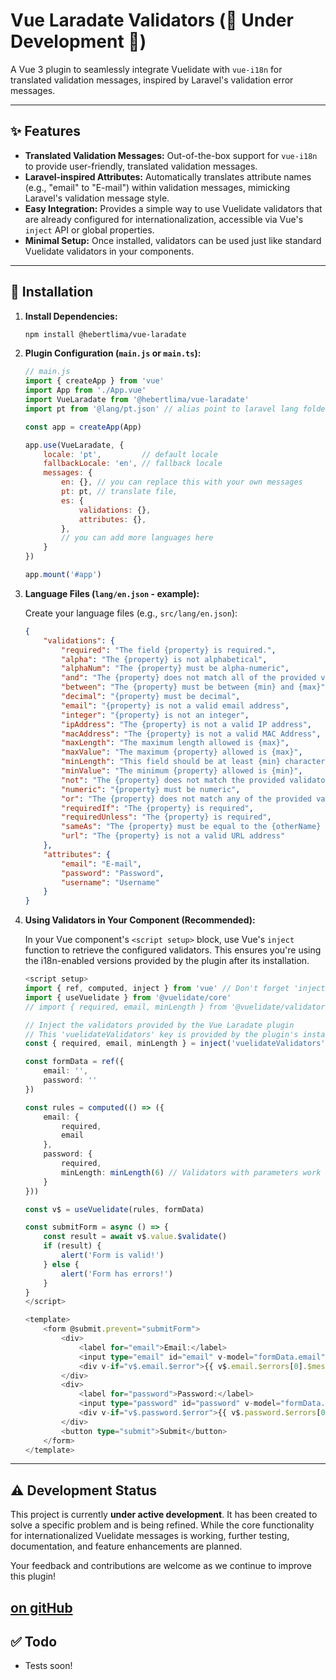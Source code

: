 # Vue Laradate Validators (🚧 Under Development 🚧)

A Vue 3 plugin to seamlessly integrate Vuelidate with `vue-i18n` for translated validation messages, inspired by Laravel's validation error messages.

---

## ✨ Features

* **Translated Validation Messages:** Out-of-the-box support for `vue-i18n` to provide user-friendly, translated validation messages.
* **Laravel-inspired Attributes:** Automatically translates attribute names (e.g., "email" to "E-mail") within validation messages, mimicking Laravel's validation message style.
* **Easy Integration:** Provides a simple way to use Vuelidate validators that are already configured for internationalization, accessible via Vue's `inject` API or global properties.
* **Minimal Setup:** Once installed, validators can be used just like standard Vuelidate validators in your components.

---

## 🚀 Installation

1.  **Install Dependencies:**

    ```bash
    npm install @hebertlima/vue-laradate
    ```

2.  **Plugin Configuration (`main.js` or `main.ts`):**

    ```javascript
    // main.js
    import { createApp } from 'vue'
    import App from './App.vue'
    import VueLaradate from '@hebertlima/vue-laradate'
    import pt from '@lang/pt.json' // alias point to laravel lang folder

    const app = createApp(App)

    app.use(VueLaradate, {
        locale: 'pt',         // default locale
        fallbackLocale: 'en', // fallback locale
        messages: {
            en: {}, // you can replace this with your own messages
            pt: pt, // translate file,
            es: {
                validations: {},
                attributes: {},
            }, 
            // you can add more languages here
        }
    })

    app.mount('#app')
    ```

3.  **Language Files (`lang/en.json` - example):**

    Create your language files (e.g., `src/lang/en.json`):

    ```json
    {
        "validations": {
            "required": "The field {property} is required.",
            "alpha": "The {property} is not alphabetical",
            "alphaNum": "The {property} must be alpha-numeric",
            "and": "The {property} does not match all of the provided validators",
            "between": "The {property} must be between {min} and {max}",
            "decimal": "{property} must be decimal",
            "email": "{property} is not a valid email address",
            "integer": "{property} is not an integer",
            "ipAddress": "The {property} is not a valid IP address",
            "macAddress": "The {property} is not a valid MAC Address",
            "maxLength": "The maximum length allowed is {max}",
            "maxValue": "The maximum {property} allowed is {max}",
            "minLength": "This field should be at least {min} characters long",
            "minValue": "The minimum {property} allowed is {min}",
            "not": "The {property} does not match the provided validator",
            "numeric": "{property} must be numeric",
            "or": "The {property} does not match any of the provided validators",
            "requiredIf": "The {property} is required",
            "requiredUnless": "The {property} is required",
            "sameAs": "The {property} must be equal to the {otherName} value",
            "url": "The {property} is not a valid URL address"
        },
        "attributes": {
            "email": "E-mail",
            "password": "Password",
            "username": "Username"
        }
    }
    ```

4.  **Using Validators in Your Component (Recommended):**

    In your Vue component's `<script setup>` block, use Vue's `inject` function to retrieve the configured validators. This ensures you're using the i18n-enabled versions provided by the plugin after its installation.

    ```ts
    <script setup>
    import { ref, computed, inject } from 'vue' // Don't forget 'inject'
    import { useVuelidate } from '@vuelidate/core'
    // import { required, email, minLength } from '@vuelidate/validators' <-- remove this

    // Inject the validators provided by the Vue Laradate plugin
    // This 'vuelidateValidators' key is provided by the plugin's installer.
    const { required, email, minLength } = inject('vuelidateValidators') || {};

    const formData = ref({
        email: '',
        password: ''
    })

    const rules = computed(() => ({
        email: {
            required,
            email
        },
        password: {
            required,
            minLength: minLength(6) // Validators with parameters work too!
        }
    }))

    const v$ = useVuelidate(rules, formData)

    const submitForm = async () => {
        const result = await v$.value.$validate()
        if (result) {
            alert('Form is valid!')
        } else {
            alert('Form has errors!')
        }
    }
    </script>

    <template>
        <form @submit.prevent="submitForm">
            <div>
                <label for="email">Email:</label>
                <input type="email" id="email" v-model="formData.email" @blur="v$.email.$touch" />
                <div v-if="v$.email.$error">{{ v$.email.$errors[0].$message }}</div>
            </div>
            <div>
                <label for="password">Password:</label>
                <input type="password" id="password" v-model="formData.password" @blur="v$.password.$touch" />
                <div v-if="v$.password.$error">{{ v$.password.$errors[0].$message }}</div>
            </div>
            <button type="submit">Submit</button>
        </form>
    </template>
    ```

---

## ⚠️ Development Status

This project is currently **under active development**. It has been created to solve a specific problem and is being refined. While the core functionality for internationalized Vuelidate messages is working, further testing, documentation, and feature enhancements are planned.

Your feedback and contributions are welcome as we continue to improve this plugin!

[on gitHub](https://github.com/hebertlima/vue-laradate)
---

## ✅ Todo
- Tests soon!
